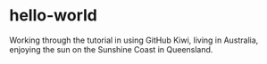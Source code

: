 # hello-world
Working through the tutorial in using GitHub
Kiwi, living in Australia, enjoying the sun on the Sunshine Coast in Queensland.

